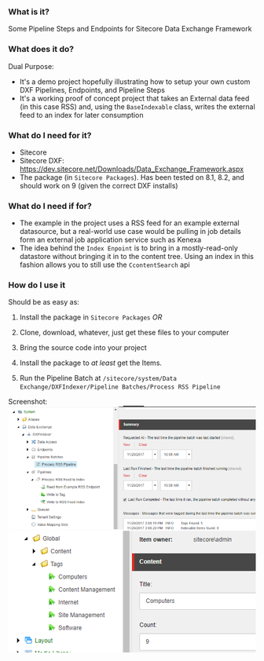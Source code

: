 ### What is it? ###
Some Pipeline Steps and Endpoints for Sitecore Data Exchange Framework

### What does it do? ###

Dual Purpose:
- It's a demo project hopefully illustrating how to setup your own custom DXF Pipelines, Endpoints, and Pipeline Steps
- It's a working proof of concept project that takes an External data feed (in this case RSS) and, using the `BaseIndexable` class, writes the external feed to an index for later consumption

### What do I need for it? ###

- Sitecore
- Sitecore DXF: https://dev.sitecore.net/Downloads/Data_Exchange_Framework.aspx
- The package (in `Sitecore Packages`).  Has been tested on 8.1, 8.2, and should work on 9 (given the correct DXF installs)


### What do I need if for? ###

- The example in the project uses a RSS feed for an example external datasource, but a real-world use case would be pulling in job details form an external job application service such as Kenexa
- The idea behind the `Index Enpoint` is to bring in a mostly-read-only datastore without bringing it in to the content tree.  Using an index in this fashion allows you to still use the `CcontentSearch` api

### How do I use it ###
Should be as easy as:

1. Install the package in `Sitecore Packages`  _OR_

1. Clone, download, whatever, just get these files to your computer

1. Bring the source code into your project

1. Install the package to _at least_ get the Items.

1. Run the Pipeline Batch at `/sitecore/system/Data Exchange/DXFIndexer/Pipeline Batches/Process RSS Pipeline` 

Screenshot: 
![alt text](https://github.com/vandsh/sitecore-dxfindexer/raw/master/dxfScreenshot1.png "The Pipeline Batch")
![alt text](https://github.com/vandsh/sitecore-dxfindexer/raw/master/dxfScreenshot2.png "The Associated Tags")
